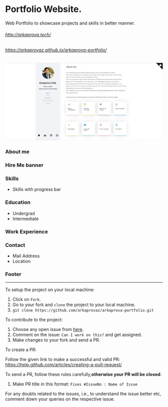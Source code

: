 # Portfolio Website.
Web Portfolio to showcase projects and skills in better manner. 

###### http://arkaprova.tech/
###### https://arkaprovaz.github.io/arkaprova-portfolio/

![Image](https://github.com/arkaprovaz/arkaprova-portfolio/blob/master/capture.jpg)
### About me
### Hire Me banner
### Skills
* Skills with progress bar
### Education
* Undergrad
* Intermediate
### Work Experience
### Contact
* Mail Address
* Location

### Footer
------------------------------------------------------------------
To setup the project on your local machine:

1. Click on `Fork`.
2. Go to your fork and `clone` the project to your local machine.
3. `git clone https://github.com/arkaprovaz/arkaprova-portfolio.git`

To contribute to the project:

1. Choose any open issue from [here](https://github.com/arkaprovaz/arkaprova-portfolio/issues). 
2. Comment on the issue: `Can I work on this?` and get assigned.
3. Make changes to your fork and send a PR.

To create a PR:

Follow the given link to make a successful and valid PR: https://help.github.com/articles/creating-a-pull-request/

To send a PR, follow these rules carefully,**otherwise your PR will be closed**:

1. Make PR title in this format: `Fixes #IssueNo : Name of Issue`

For any doubts related to the issues, i.e., to understand the issue better etc, comment down your queries on the respective issue.
